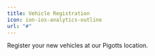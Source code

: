 ```yaml
---
title: Vehicle Registration
icon: ion-ios-analytics-outline
url: "#" 
---
```


Register your new vehicles at our Pigotts location.